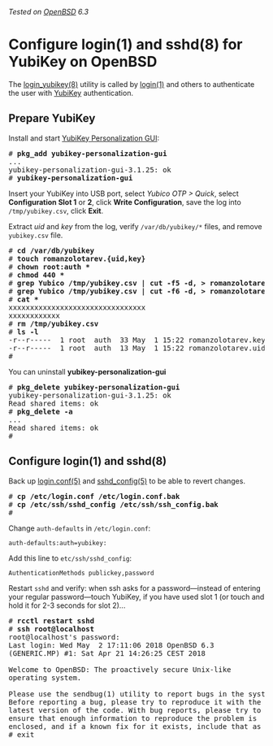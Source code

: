 _Tested on [OpenBSD](/openbsd/) 6.3_

# Configure login(1) and sshd(8) for YubiKey on OpenBSD

The [login_yubikey(8)](http://man.openbsd.com/login_yubikey.8)
utility is called by [login(1)](https://man.openbsd.org/login.1)
and others to authenticate the user with
[YubiKey](https://www.yubico.com/store/) authentication.

## Prepare YubiKey

Install and start [YubiKey Personalization
GUI](https://github.com/Yubico/yubikey-personalization-gui):

<pre>
# <b>pkg_add yubikey-personalization-gui</b>
...
yubikey-personalization-gui-3.1.25: ok
# <b>yubikey-personalization-gui</b>
</pre>

Insert your YubiKey into USB port, select _Yubico OTP > Quick_,
select **Configuration Slot 1** or **2**, click **Write
Configuration**, save the log into `/tmp/yubikey.csv`, click
**Exit**.

Extract _uid_ and _key_ from the log, verify `/var/db/yubikey/*`
files, and remove `yubikey.csv` file.

<pre>
# <b>cd /var/db/yubikey</b>
# <b>touch romanzolotarev.{uid,key}</b>
# <b>chown root:auth *</b>
# <b>chmod 440 *</b>
# <b>grep Yubico /tmp/yubikey.csv | cut -f5 -d, > romanzolotarev.uid</b>
# <b>grep Yubico /tmp/yubikey.csv | cut -f6 -d, > romanzolotarev.key</b>
# <b>cat *</b>
xxxxxxxxxxxxxxxxxxxxxxxxxxxxxxxx
xxxxxxxxxxxx
# <b>rm /tmp/yubikey.csv</b>
# <b>ls -l</b>
-r--r-----  1 root  auth  33 May  1 15:22 romanzolotarev.key
-r--r-----  1 root  auth  13 May  1 15:22 romanzolotarev.uid
#
</pre>

You can uninstall **yubikey-personalization-gui**

<pre>
# <b>pkg_delete yubikey-personalization-gui</b>
yubikey-personalization-gui-3.1.25: ok
Read shared items: ok
# <b>pkg_delete -a</b>
...
Read shared items: ok
#
</pre>

## Configure login(1) and sshd(8)

Back up [login.conf(5)](https://man.openbsd.org/login.conf.5) and
[sshd_config(5)](https://man.openbsd.org/sshd_config.5) to be able to
revert changes.

<pre>
# <b>cp /etc/login.conf /etc/login.conf.bak</b>
# <b>cp /etc/ssh/sshd_config /etc/ssh/ssh_config.bak</b>
#
</pre>

Change `auth-defaults` in `/etc/login.conf`:

    auth-defaults:auth=yubikey:

Add this line to `etc/ssh/sshd_config`:

    AuthenticationMethods publickey,password

Restart `sshd` and verify: when ssh asks for a password&mdash;instead
of entering your regular password&mdash;touch YubiKey, if you
have used slot&nbsp;1 (or touch and hold it for 2-3 seconds for
slot&nbsp;2)...

<pre>
# <b>rcctl restart sshd</b>
# <b>ssh root@localhost</b>
root@localhost's password:
Last login: Wed May  2 17:11:06 2018 OpenBSD 6.3
(GENERIC.MP) #1: Sat Apr 21 14:26:25 CEST 2018

Welcome to OpenBSD: The proactively secure Unix-like
operating system.

Please use the sendbug(1) utility to report bugs in the system.
Before reporting a bug, please try to reproduce it with the
latest version of the code. With bug reports, please try to
ensure that enough information to reproduce the problem is
enclosed, and if a known fix for it exists, include that as well.
# exit
</pre>
